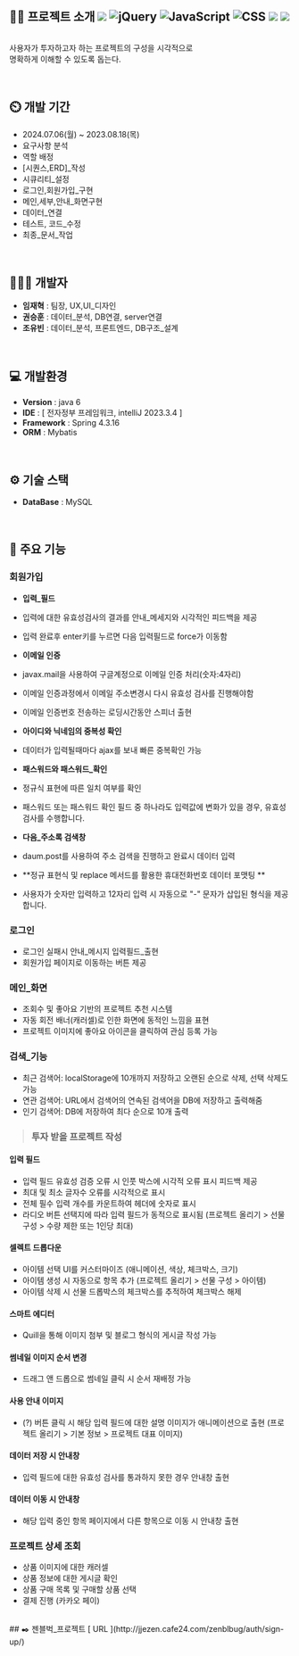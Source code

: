 <div style="display: flex; flex-direction:row;">
    <h2>👨‍🏫 프로젝트 소개
        <img src="https://img.shields.io/badge/spring-6DB33F?style=flat&logo=spring&logoColor=white">
        <img src="https://img.shields.io/badge/jquery-0769AD?style=flat&logo=jquery&logoColor=white" alt="jQuery">
        <img src="https://img.shields.io/badge/javascript-F7DF1E?style=flat&logo=javascript&logoColor=black"
            alt="JavaScript">
        <img src="https://img.shields.io/badge/css-1572B6?style=flat&logo=css3&logoColor=white" alt="CSS">
        <img src="https://img.shields.io/badge/mysql-4479A1?style=flat&logo=mysql&logoColor=white">
        <img src="https://img.shields.io/badge/github-181717?style=flat&logo=github&logoColor=white">
    </h2>

</div>

사용자가 투자하고자 하는 프로젝트의 구성을 시각적으로<br>
명확하게 이해할 수 있도록 돕는다.

<br>

## ⏲️ 개발 기간
- 2024.07.06(월) ~ 2023.08.18(목)
- 요구사항 분석
- 역할 배정
- [시퀀스,ERD]_작성
- 시큐리티_설정
- 로그인,회원가입_구현
- 메인,세부,안내_화면구현
- 데이터_연결
- 테스트, 코드_수정
- 최종_문서_작업

<br>

## 🧑‍🤝‍🧑 개발자
- **임재혁** : 팀장, UX,UI_디자인
- **권승훈** : 데이터_분석, DB연결, server연결
- **조유빈** : 데이터_분석, 프론트엔드, DB구조_설계

<br>

## 💻 개발환경
- **Version** : java 6
- **IDE** : [ 전자정부 프레임워크, intelliJ 2023.3.4 ] 
- **Framework** : Spring 4.3.16
- **ORM** : Mybatis

<br>

## ⚙️ 기술 스택
- **DataBase** : MySQL

<br>

## 📌 주요 기능
### 회원가입
- **입력_필드**
- 입력에 대한 유효성검사의 결과를 안내_메세지와 시각적인 피드백을 제공
- 입력 완료후 enter키를 누르면 다음 입력필드로 force가 이동함

- **이메일 인증**
- javax.mail을 사용하여 구글계정으로 이메일 인증 처리(숫자:4자리)
- 이메일 인증과정에서 이메일 주소변경시 다시 유효성 검사를 진행해야함
- 이메일 인증번호 전송하는 로딩시간동안 스피너 출현

- **아이디와 닉네임의 중복성 확인**
- 데이터가 입력될때마다 ajax를 보내 빠른 중복확인 가능

- **패스워드와 패스워드_확인**
- 정규식 표현에 따른 일치 여부를 확인
- 패스워드 또는 패스워드 확인 필드 중 하나라도 입력값에 변화가 있을 경우, 유효성 검사를 수행합니다.

- **다음_주소록 검색창**
- daum.post를 사용하여 주소 검색을 진행하고 완료시 데이터 입력

- **정규 표현식 및 replace 메서드를 활용한 휴대전화번호 데이터 포맷팅 **
- 사용자가 숫자만 입력하고 12자리 입력 시 자동으로 "-" 문자가 삽입된 형식을 제공합니다.

### 로그인
- 로그인 실패시 안내_메시지 입력필드_출현
- 회원가입 페이지로 이동하는 버튼 제공

### 메인_화면
- 조회수 및 좋아요 기반의 프로젝트 추천 시스템
- 자동 회전 배너(캐러셀)로 인한 화면에 동적인 느낌을 표현
- 프로젝트 이미지에 좋아요 아이콘을 클릭하여 관심 등록 가능

### 검색_기능
- 최근 검색어: localStorage에 10개까지 저장하고 오랜된 순으로 삭제, 선택 삭제도 가능
- 연관 검색어: URL에서 검색어의 연속된 검색어을 DB에 저장하고 출력해줌
- 인기 검색어: DB에 저장하여 최다 순으로 10개 출력





> ### 투자 받을 프로젝트 작성

#### 입력 필드
- 입력 필드 유효성 검증 오류 시 인풋 박스에 시각적 오류 표시 피드백 제공
- 최대 및 최소 글자수 오류를 시각적으로 표시
- 전체 필수 입력 개수를 카운트하여 헤더에 숫자로 표시
- 라디오 버튼 선택지에 따라 입력 필드가 동적으로 표시됨 (프로젝트 올리기 > 선물 구성 > 수량 제한 또는 1인당 최대)

#### 셀렉트 드롭다운
- 아이템 선택 UI를 커스터마이즈 (애니메이션, 색상, 체크박스, 크기)
- 아이템 생성 시 자동으로 항목 추가 (프로젝트 올리기 > 선물 구성 > 아이템)
- 아이템 삭제 시 선물 드롭박스의 체크박스를 추적하여 체크박스 해제

#### 스마트 에디터
- Quill을 통해 이미지 첨부 및 블로그 형식의 게시글 작성 가능

#### 썸네일 이미지 순서 변경
- 드래그 앤 드롭으로 썸네일 클릭 시 순서 재배정 가능

#### 사용 안내 이미지
- (?) 버튼 클릭 시 해당 입력 필드에 대한 설명 이미지가 애니메이션으로 출현 (프로젝트 올리기 > 기본 정보 > 프로젝트 대표 이미지)

#### 데이터 저장 시 안내창
- 입력 필드에 대한 유효성 검사를 통과하지 못한 경우 안내창 출현

#### 데이터 이동 시 안내창
- 해당 입력 중인 항목 페이지에서 다른 항목으로 이동 시 안내창 출현

### 프로젝트 상세 조회
- 상품 이미지에 대한 캐러셀
- 상품 정보에 대한 게시글 확인
- 상품 구매 목록 및 구매할 상품 선택
- 결제 진행 (카카오 페이)






<br>
## ✒️ 젠블벅_프로젝트 [ URL ](http://jjezen.cafe24.com/zenblbug/auth/sign-up/)
